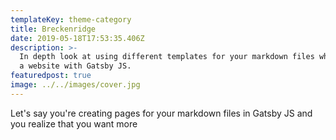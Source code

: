 ```yaml
---
templateKey: theme-category
title: Breckenridge
date: 2019-05-18T17:53:35.406Z
description: >-
  In depth look at using different templates for your markdown files whem making
  a website with Gatsby JS.
featuredpost: true
image: ../../images/cover.jpg
---
```

Let's say you're creating pages for your markdown files in Gatsby JS and you realize that you want more 
